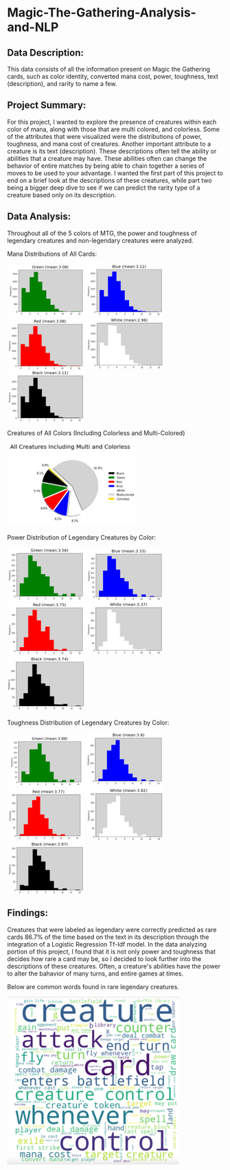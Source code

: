 # Magic-The-Gathering-Analysis-and-NLP


## Data Description:
This data consists of all the information present on Magic the Gathering cards, such as color identity, converted mana cost, power, toughness, text (description), and rarity to name a few.


## Project Summary:
For this project, I wanted to explore the presence of creatures within each color of mana, along with those that are multi colored, and colorless. Some of the attributes that were visualized were the distributions of power, toughness, and mana cost of creatures.
Another important attribute to a creature is its text (description). These descriptions often tell the ability or abilities that a creature may have. These abilities often can change the behavior of entire matches by being able to chain together a series of moves to be used to your advantage. I wanted the first part of this project to end on a brief look at the descriptions of these creatures, while part two being a bigger deep dive to see if we can predict the rarity type of a creature based only on its description.


## Data Analysis:
Throughout all of the 5 colors of MTG, the power and toughness of legendary creatures and non-legendary creatures were analyzed.

Mana Distributions of All Cards:

<img src="https://github.com/andrew-alarcon17/Magic-The-Gathering-Analysis-NLP/blob/main/Charts/MTG%20Analyzing/Mana%20Distr/Forest.png" width="180"> <img src="https://github.com/andrew-alarcon17/Magic-The-Gathering-Analysis-NLP/blob/main/Charts/MTG%20Analyzing/Mana%20Distr/Island.png" width="180"> 
<img src="https://github.com/andrew-alarcon17/Magic-The-Gathering-Analysis-NLP/blob/main/Charts/MTG%20Analyzing/Mana%20Distr/Mountain.png" width="180"> <img src="https://github.com/andrew-alarcon17/Magic-The-Gathering-Analysis-NLP/blob/main/Charts/MTG%20Analyzing/Mana%20Distr/Plains.png" width="180"> <img src="https://github.com/andrew-alarcon17/Magic-The-Gathering-Analysis-NLP/blob/main/Charts/MTG%20Analyzing/Mana%20Distr/Swamp.png" width="180"> 


Creatures of All Colors (Including Colorless and Multi-Colored)

<img src="https://github.com/andrew-alarcon17/Magic-The-Gathering-Analysis-NLP/blob/main/Charts/MTG%20Analyzing/Multi%20%26%20Colorless%20Creatures.png" width="300"> 

Power Distribution of Legendary Creatures by Color:

<img src="https://github.com/andrew-alarcon17/Magic-The-Gathering-Analysis-NLP/blob/main/Charts/MTG%20Analyzing/Legendary%20Power/Forest%20Power.png" width="180"> <img src="https://github.com/andrew-alarcon17/Magic-The-Gathering-Analysis-NLP/blob/main/Charts/MTG%20Analyzing/Legendary%20Power/Island%20Power.png" width="180"> <img src="https://github.com/andrew-alarcon17/Magic-The-Gathering-Analysis-NLP/blob/main/Charts/MTG%20Analyzing/Legendary%20Power/Mountain%20Power.png" width="180"> <img src="https://github.com/andrew-alarcon17/Magic-The-Gathering-Analysis-NLP/blob/main/Charts/MTG%20Analyzing/Legendary%20Power/Plains%20Power.png" width="180"> <img src="https://github.com/andrew-alarcon17/Magic-The-Gathering-Analysis-NLP/blob/main/Charts/MTG%20Analyzing/Legendary%20Power/Swamp%20Power.png" width="180"> 



Toughness Distribution of Legendary Creatures by Color:

<img src="https://github.com/andrew-alarcon17/Magic-The-Gathering-Analysis-NLP/blob/main/Charts/MTG%20Analyzing/Legendary%20Toughness/Forest%20Toughness.png" width="180"> <img src="https://github.com/andrew-alarcon17/Magic-The-Gathering-Analysis-NLP/blob/main/Charts/MTG%20Analyzing/Legendary%20Toughness/Island%20Toughness.png" width="180"> <img src="https://github.com/andrew-alarcon17/Magic-The-Gathering-Analysis-NLP/blob/main/Charts/MTG%20Analyzing/Legendary%20Toughness/Mountain%20Toughness.png" width="180"> <img src="https://github.com/andrew-alarcon17/Magic-The-Gathering-Analysis-NLP/blob/main/Charts/MTG%20Analyzing/Legendary%20Toughness/Plains%20Toughness.png" width="180"> <img src="https://github.com/andrew-alarcon17/Magic-The-Gathering-Analysis-NLP/blob/main/Charts/MTG%20Analyzing/Legendary%20Toughness/Swamp%20Toughness.png" width="180"> 

## Findings:
Creatures that were labeled as legendary were correctly predicted as rare cards 86.7% of the time based on the text in its description through the integration of a Logistic Regression Tf-Idf model. In the data analyzing portion of this project, I found that it is not only power and toughness that decides how rare a card may be, so I decided to look further into the descriptions of these creatures. Often, a creature's abilities have the power to alter the bahavior of many turns, and entire games at times.

Below are common words found in rare legendary creatures.


<img src="https://github.com/andrew-alarcon17/Magic-The-Gathering-Analysis-NLP/blob/main/Charts/MTG%20NLP/Rare%20Legendaries%20Word%20Cloud.png" width="400">


